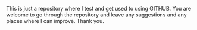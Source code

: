 This is just a repository where I test and get used to using GITHUB. You are welcome to go through the repository and leave any suggestions and any places where I can improve.
Thank you.
